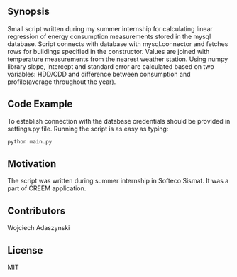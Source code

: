 ## Synopsis

Small script written during my summer internship for calculating linear regression of energy consumption measurements stored in the mysql database. Script connects with database with mysql.connector and fetches rows for buildings specified in the constructor. Values are joined with temperature measurements from the nearest weather station. Using numpy library slope, intercept and standard error are calculated based on two variables: HDD/CDD and difference between consumption and profile(average throughout the year).   

## Code Example

To establish connection with the database credentials should be provided in settings.py file.
Running the script is as easy as typing:
```python
python main.py
```


## Motivation

The script was written during summer internship in Softeco Sismat. It was a part of CREEM application.


## Contributors

Wojciech Adaszynski

## License

MIT